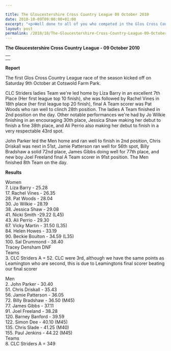 ```yaml
---

title: The Gloucestershire Cross Country League 09 October 2010
date: 2010-10-09T09:00:00+01:00
excerpt: "<p>Well done to all of you who competed in the Glos Cross Country League today at Cotswold Farm Park, there were some excellent performances by many of you today which you should feel proud of. The Women's Team finished 3rd, Men finished 8th - Click on report, results, and Photos to find out more , Brendan Ward (Club Chairman) Glos XC League Photos Report Results</p>"
layout: post
permalink: /2010/10/The-Gloucestershire-Cross-Country-League-09-October-2010/
---
```

**The Gloucestershire Cross Country League - 09 October 2010**</p> 

<table>
  <tr>
    <td>
    </td>
  </tr>
  
  <tr>
    <td>
    </td>
  </tr>
</table>

**<a name="Results"><a name="Report"></a>Report</a>**</p> 

The first Glos Cross Country League race of the season kicked off on Saturday 9th October at Cotswold Farm Park.

CLC Striders ladies Team we're led home by Liza Barry in an excellent 7th Place (Her first league top 10 finish), she was followed by Rachel Vines in 18th place (her first league top 20 finish), final A Team scorer was Pat Woods who ran well to clinch 28th position. The ladies A Team finished in 2nd position on the day. Other notable performances we're had by Jo Wilkie finishing in an encouraging 30th place, Jessica Shaw making her debut to finish a fine 38th place, and Ali Perrio also making her debut to finish in a very respectable 43rd spot.

John Parker led the Men home and ran well to finish in 2nd position, Chris Driskall was next in 51st, Jamie Patterson ran well for 56th spot, Billy Bradshaw a solid 72nd place, James Gibbs doing well for 77th place, and new boy Joel Freeland final A Team scorer in 91st position. The Men finished 8th Team on the day.



<a name="Theresults"></a>**Results**

Women  
7. Liza Barry - 25.28  
17. Rachel Vines - 26.35  
28. Pat Woods - 28.04  
30. Jo Wilkie - 28.19  
38. Jessica Shaw - 29.08  
41. Nicki Smith -29.22 (L45)  
43. Ali Perrio - 29.30  
67. Vicky Martin - 31.50 (L35)  
84. Helen Howes - 33.19  
90. Beckie Boulton - 34.59 (L35)  
100. Sal Drummond - 38.40  
Tracey Densham DNF  
Teams  
3. CLC Striders A = 52. CLC were 3rd, although we have the same points as Leamington who are second, this is due to Leamingtons final scorer beating our final scorer

Men  
2. John Parker - 30.40  
51. Chris Driskall - 35.43  
56. Jamie Patterson - 36.05  
72. Billy Bradshaw - 36.50 (M45)  
77. James Gibbs - 37.11  
91. Joel Freeland - 38.28  
120. Barney Banford - 39.59  
122. Simon Dee - 40.10 (M45)  
135. Chris Slade - 41.25 (M40)  
155. Paul Jenkins - 44.22 (M45)  
Teams  
8. CLC Striders A = 349